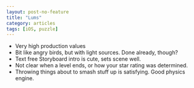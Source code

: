 ```yaml
---
layout: post-no-feature
title: "Lums"
category: articles
tags: [iOS, puzzle]
---
```


* Very high production values
* Bit like angry birds, but with light sources. Done already, though?
* Text free Storyboard intro is cute, sets scene well.
* Not clear when a level ends, or how your star rating was determined.
* Throwing things about to smash stuff up is satisfying. Good physics engine.

